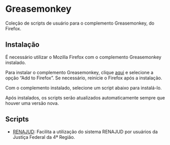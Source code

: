 Greasemonkey
============

Coleção de scripts de usuário para o complemento Greasemonkey, do Firefox.

Instalação
----------

É necessário utilizar o Mozilla Firefox com o complemento Greasemonkey instalado.

Para instalar o complemento Greasemonkey, clique [aqui](https://addons.mozilla.org/pt-br/firefox/addon/greasemonkey/) e selecione a opção &ldquo;Add to Firefox&rdquo;.
Se necessário, reinicie o Firefox após a instalação.

Com o complemento instalado, selecione um script abaixo para instalá-lo.

Após instalados, os scripts serão atualizados automaticamente sempre que houver uma versão nova.

Scripts
-------

* [RENAJUD](https://github.com/nadameu/renajud/raw/master/renajud.user.js): Facilita a utilização do sistema RENAJUD por usuários da Justiça Federal da 4ª Região.
